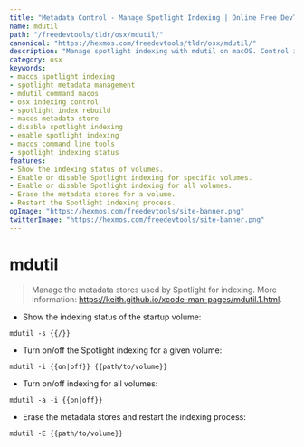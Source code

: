 ```yaml
---
title: "Metadata Control - Manage Spotlight Indexing | Online Free DevTools by Hexmos"
name: mdutil
path: "/freedevtools/tldr/osx/mdutil/"
canonical: "https://hexmos.com/freedevtools/tldr/osx/mdutil/"
description: "Manage spotlight indexing with mdutil on macOS. Control indexing status, enable/disable indexing, and erase metadata stores using the command line. Free online tool, no registration required."
category: osx
keywords:
- macos spotlight indexing
- spotlight metadata management
- mdutil command macos
- osx indexing control
- spotlight index rebuild
- macos metadata store
- disable spotlight indexing
- enable spotlight indexing
- macos command line tools
- spotlight indexing status
features:
- Show the indexing status of volumes.
- Enable or disable Spotlight indexing for specific volumes.
- Enable or disable Spotlight indexing for all volumes.
- Erase the metadata stores for a volume.
- Restart the Spotlight indexing process.
ogImage: "https://hexmos.com/freedevtools/site-banner.png"
twitterImage: "https://hexmos.com/freedevtools/site-banner.png"
---
```


# mdutil

> Manage the metadata stores used by Spotlight for indexing.
> More information: <https://keith.github.io/xcode-man-pages/mdutil.1.html>.

- Show the indexing status of the startup volume:

`mdutil -s {{/}}`

- Turn on/off the Spotlight indexing for a given volume:

`mdutil -i {{on|off}} {{path/to/volume}}`

- Turn on/off indexing for all volumes:

`mdutil -a -i {{on|off}}`

- Erase the metadata stores and restart the indexing process:

`mdutil -E {{path/to/volume}}`
